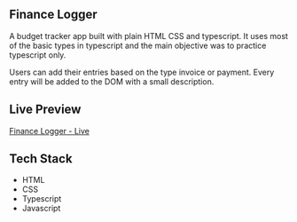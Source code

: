## Finance Logger

A budget tracker app built with plain HTML CSS and typescript. It uses most of the basic types in typescript and the main objective was to practice typescript only.

Users can add their entries based on the type invoice or payment. Every entry will be added to the DOM with a small description.

## Live Preview

[Finance Logger - Live](https://financelogger-dk.netlify.app/)

## Tech Stack

- HTML
- CSS
- Typescript
- Javascript
